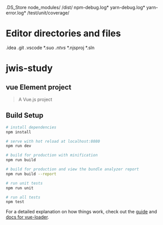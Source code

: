 .DS_Store
node_modules/
/dist/
npm-debug.log*
yarn-debug.log*
yarn-error.log*
/test/unit/coverage/

# Editor directories and files
.idea
.git
.vscode
*.suo
*.ntvs*
*.njsproj
*.sln

# jwis-study
## vue Element project
> A Vue.js project

## Build Setup

``` bash
# install dependencies
npm install

# serve with hot reload at localhost:8080
npm run dev

# build for production with minification
npm run build

# build for production and view the bundle analyzer report
npm run build --report

# run unit tests
npm run unit

# run all tests
npm test
```

For a detailed explanation on how things work, check out the [guide](http://vuejs-templates.github.io/webpack/) and [docs for vue-loader](http://vuejs.github.io/vue-loader).
